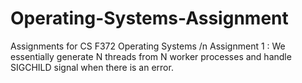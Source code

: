 # Operating-Systems-Assignment
Assignments for CS F372 Operating Systems
/n
 Assignment 1
 : We essentially generate N threads from N worker processes and handle SIGCHILD signal when there is an error.
